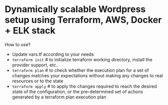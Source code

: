 # Dynamically scalable Wordpress setup using Terraform, AWS, Docker + ELK stack


How to use?

* Update vars.tf according to your needs
* ``terraform init`` # to initialize terraform working directory, install the provider support, etc..
* ``terraform plan`` # to check whether the execution plan for a set of changes matches your expectations without making any changes to real resources or to the state
* ``terraform apply``     # to apply the changes required to reach the desired state of the configuration, or the pre-determined set of actions generated by a terraform plan execution plan
